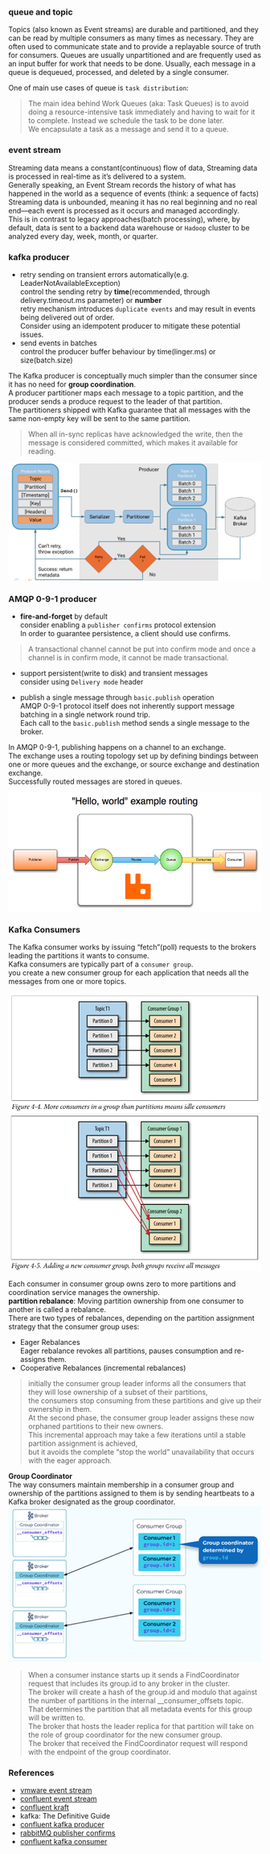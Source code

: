 ### queue and topic     
Topics (also known as Event streams) are durable and partitioned, and they can be read by multiple consumers as many times as necessary. They are often used to communicate state and to provide a replayable source of truth for consumers.
Queues are usually unpartitioned and are frequently used as an input buffer for work that needs to be done. Usually, each message in a queue is dequeued, processed, and deleted by a single consumer.    

One of main use cases of queue is `task distribution`:    
> The main idea behind Work Queues (aka: Task Queues) is to avoid doing a resource-intensive task immediately and having to wait for it to complete. Instead we schedule the task to be done later.     
> We encapsulate a task as a message and send it to a queue.

### event stream    
Streaming data means a constant(continuous) flow of data,  Streaming data is processed in real-time as it’s delivered to a system.     
Generally speaking, an Event Stream records the history of what has happened in the world as a sequence of events (think: a sequence of facts)     
Streaming data is unbounded, meaning it has no real beginning and no real end—each event is processed as it occurs and managed accordingly.     
This is in contrast to legacy approaches(batch processing), where, by default, data is sent to a backend data warehouse or `Hadoop` cluster to be analyzed every day, week, month, or quarter.    

### kafka producer
- retry sending on transient errors automatically(e.g. LeaderNotAvailableException)    
control the sending retry by **time**(recommended, through delivery.timeout.ms parameter) or **number**    
retry mechanism introduces `duplicate events` and may result in events being delivered out of order.    
Consider using an idempotent producer to mitigate these potential issues.    
- send events in batches    
control the producer buffer behaviour by time(linger.ms) or size(batch.size)

The Kafka producer is conceptually much simpler than the consumer since it has no need for **group coordination**.    
A producer partitioner maps each message to a topic partition, and the producer sends a produce request to the leader of that partition.     
The partitioners shipped with Kafka guarantee that all messages with the same non-empty key will be sent to the same partition.    

> When all in-sync replicas have acknowledged the write, then the message is considered committed, which makes it available for reading.   

![kafka producer](producer.png)    

### AMQP 0-9-1 producer
- **fire-and-forget** by default    
consider enabling a `publisher confirms` protocol extension          
In order to guarantee persistence, a client should use confirms.    
> A transactional channel cannot be put into confirm mode and once a channel is in confirm mode, it cannot be made transactional.

- support persistent(write to disk) and transient messages     
consider using `Delivery mode` header    

- publish a single message through `basic.publish` operation    
AMQP 0-9-1 protocol itself does not inherently support message batching in a single network round trip.      
Each call to the `basic.publish` method sends a single message to the broker.

In AMQP 0-9-1, publishing happens on a channel to an exchange.       
The exchange uses a routing topology set up by defining bindings between one or more queues and the exchange, or source exchange and destination exchange.       
Successfully routed messages are stored in queues.    

![AMQP producer](rabbitmq_amqp_model.png)    

### Kafka Consumers    
The Kafka consumer works by issuing “fetch”(poll) requests to the brokers leading the partitions it wants to consume.    
Kafka consumers are typically part of a `consumer group`.    
you create a new consumer group for each application that needs all the messages from one or more topics.     

![kafka-consumer-group](kafka-consumer-group.png)    
![kafka-multiple-consumer-group](kafka-multiple-consumer-group.png)   

Each consumer in consumer group owns zero to more partitions and coordination service manages the ownership.    
**partition rebalance**: Moving partition ownership from one consumer to another is called a rebalance.    
There are two types of rebalances, depending on the partition assignment strategy that the consumer group uses:    
- Eager Rebalances    
Eager rebalance revokes all partitions, pauses consumption and re-assigns them.     
- Cooperative Rebalances (incremental rebalances)     
> initially the consumer group leader informs all the consumers that they will lose ownership of a subset of their partitions,     
> the consumers stop consuming from these partitions and give up their ownership in them.     
> At the second phase, the consumer group leader assigns these now orphaned partitions to their new owners.      
> This incremental approach may take a few iterations until a stable partition assignment is achieved,     
> but it avoids the complete “stop the world” unavailability that occurs with the eager approach.    

**Group Coordinator**     
The way consumers maintain membership in a consumer group and ownership of the partitions assigned to them is by sending heartbeats to a Kafka broker designated as the group coordinator.    
![kafka-group-coordinator](kafka-group-coordinator.png)
> When a consumer instance starts up it sends a FindCoordinator request that includes its group.id to any broker in the cluster.     
> The broker will create a hash of the group.id and modulo that against the number of partitions in the internal __consumer_offsets topic.      
> That determines the partition that all metadata events for this group will be written to.     
> The broker that hosts the leader replica for that partition will take on the role of group coordinator for the new consumer group.     
> The broker that received the FindCoordinator request will respond with the endpoint of the group coordinator.     

### References
- [vmware event stream](https://tanzu.vmware.com/event-streaming)
- [confluent event stream](https://developer.confluent.io/patterns/event-stream/event-stream/)
- [confluent kraft](https://developer.confluent.io/learn/kraft/)
- kafka: The Definitive Guide 
- [confluent kafka producer](https://docs.confluent.io/platform/current/clients/producer.html)
- [rabbitMQ publisher confirms](https://www.rabbitmq.com/confirms.html)
- [confluent kafka consumer](https://developer.confluent.io/courses/architecture/consumer-group-protocol/)
